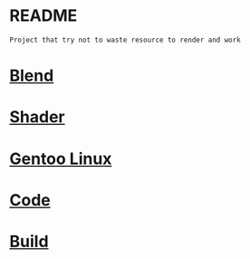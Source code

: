 # README
```
Project that try not to waste resource to render and work
```
# [Blend](source/blend)
# [Shader](source/shader)
# [Gentoo Linux](doc/gentoo.md)
# [Code](doc/code.md)
# [Build](doc/build.md)
